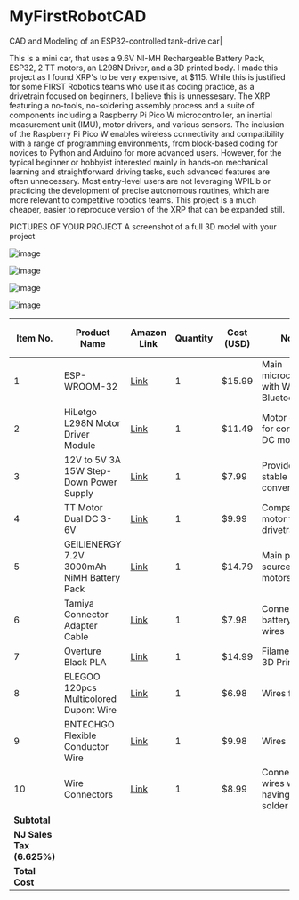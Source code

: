 # MyFirstRobotCAD
CAD and Modeling of an ESP32-controlled tank-drive car|



This is a mini car, that uses a 9.6V NI-MH Rechargeable Battery Pack, ESP32, 2 TT motors, an L298N Driver, and a 3D printed body.
I made this project as I found XRP's to be very expensive, at $115. While this is justified for some FIRST Robotics teams who use it as coding practice, as a drivetrain focused on beginners, I believe this is unnessesary. The XRP featuring a no-tools, no-soldering assembly process and a suite of components including a Raspberry Pi Pico W microcontroller, an inertial measurement unit (IMU), motor drivers, and various sensors. The inclusion of the Raspberry Pi Pico W enables wireless connectivity and compatibility with a range of programming environments, from block-based coding for novices to Python and Arduino for more advanced users. However, for the typical beginner or hobbyist interested mainly in hands-on mechanical learning and straightforward driving tasks, such advanced features are often unnecessary. Most entry-level users are not leveraging WPILib or practicing the development of precise autonomous routines, which are more relevant to competitive robotics teams. This project is a much cheaper, easier to reproduce version of the XRP that can be expanded still. 

PICTURES OF YOUR PROJECT
A screenshot of a full 3D model with your project

![image](https://github.com/user-attachments/assets/41af2c4d-699c-45e3-96d1-9f4c5c686e0b)

![image](https://github.com/user-attachments/assets/aa305342-2f10-477d-9306-df2d5c478280)

![image](https://github.com/user-attachments/assets/bf1c2364-c507-4d98-8b47-73e71e29eb29)

![image](https://github.com/user-attachments/assets/da571593-6288-41f7-84ef-ae7510ff9017)


| Item No. | Product Name | Amazon Link | Quantity | Cost (USD) | Notes | Running Total (USD) |
|----------|-------------|-------------|----------|------------|-------|---------------------|
| 1 | ESP-WROOM-32 | [Link](https://www.amazon.com/gp/product/B08D5ZD528/?th=1) | 1 | $15.99 | Main microcontroller with WiFi + Bluetooth | $15.99 |
| 2 | HiLetgo L298N Motor Driver Module | [Link](https://www.amazon.com/gp/product/B07BK1QL5T/) | 1 | $11.49 | Motor driver for controlling DC motors | $27.48 |
| 3 | 12V to 5V 3A 15W Step-Down Power Supply | [Link](https://www.amazon.com/gp/product/B01MS1Q2QG/) | 1 | $7.99 | Provides stable power conversion | $35.47 |
| 4 | TT Motor Dual DC 3-6V | [Link](https://www.amazon.com/gp/product/B09N6NXP4H/) | 1 | $9.99 | Compact motor for drivetrain | $45.46 |
| 5 | GEILIENERGY 7.2V 3000mAh NiMH Battery Pack | [Link](https://www.amazon.com/dp/B0C5WXWWH3/) | 1 | $14.79 | Main power source for motors | $60.25 |
| 6 | Tamiya Connector Adapter Cable | [Link](https://www.amazon.com/dp/B07MSCD9KQ/) | 1 | $7.98 | Connects battery to wires | $68.23 |
| 7 | Overture Black PLA | [Link](https://www.amazon.com/OVERTURE-Filament-Consumables-Dimensional-Accuracy/dp/B07PGY2JP1/) | 1 | $14.99 | Filament for 3D Printer | $83.22 |
| 8 | ELEGOO 120pcs Multicolored Dupont Wire | [Link](https://www.amazon.com/Elegoo-EL-CP-004-Multicolored-Breadboard-arduino/dp/B01EV70C78/) | 1 | $6.98 | Wires for robot | $90.20 |
| 9 | BNTECHGO Flexible Conductor Wire | [Link](https://www.amazon.com/BNTECHGO-Flexible-Conductor-Resistant-Extension/dp/B077XBWX8V/) | 1 | $9.98 | Wires | $100.18 |
| 10 | Wire Connectors | [Link](https://www.amazon.com/dp/B096DC1J3X?ref_=ppx_hzsearch_conn_dt_b_fed_asin_title_1&th=1) | 1 | $8.99 | Connect the wires without having to solder | $109.17 |
| **Subtotal** |  |  |  |  |  | **$109.17** |
| **NJ Sales Tax (6.625%)** |  |  |  |  |  | **$7.23** |
| **Total Cost** |  |  |  |  |  | **$116.40** |
